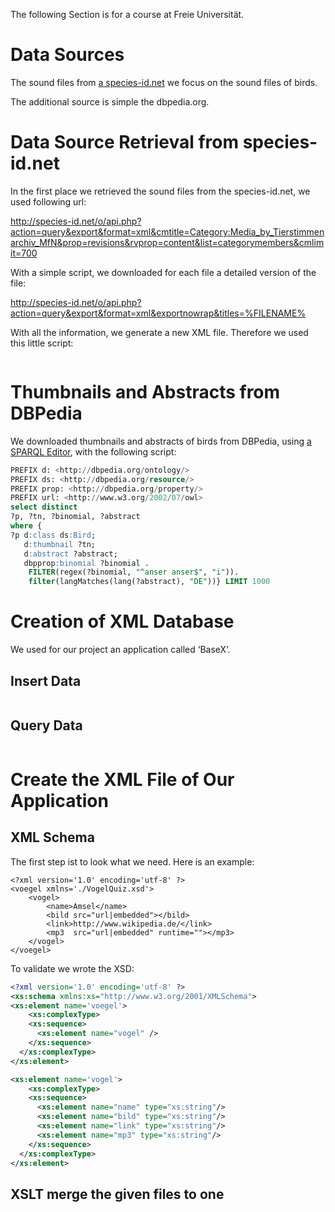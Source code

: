 The following Section is for a course at Freie Universität.

# Data Sources

The sound files from [a species-id.net](http://species-id.net/openmedia/Category:Media_by_Tierstimmenarchiv_MfN) we focus on the sound files of birds.

The additional source is simple the dbpedia.org.


# Data Source Retrieval from species-id.net

In the first place we retrieved the sound files from the species-id.net, we used following url:

http://species-id.net/o/api.php?action=query&export&format=xml&cmtitle=Category:Media_by_Tierstimmenarchiv_MfN&prop=revisions&rvprop=content&list=categorymembers&cmlimit=700

With a simple script, we downloaded for each file a detailed version of the file:

http://species-id.net/o/api.php?action=query&export&format=xml&exportnowrap&titles=%FILENAME%

With all the information, we generate a new XML file. Therefore we used this little script:

```php

```


# Thumbnails and Abstracts from DBPedia

We downloaded thumbnails and abstracts of birds from DBPedia, using [a SPARQL Editor](http://dbpedia.org/sparql), with the following script:

```sql
PREFIX d: <http://dbpedia.org/ontology/>
PREFIX ds: <http://dbpedia.org/resource/>
PREFIX prop: <http://dbpedia.org/property/>
PREFIX url: <http://www.w3.org/2002/07/owl>
select distinct 
?p, ?tn, ?binomial, ?abstract
where {
?p d:class ds:Bird;
   d:thumbnail ?tn;
   d:abstract ?abstract;
   dbpprop:binomial ?binomial .
    FILTER(regex(?binomial, "^anser anser$", "i")).
    filter(langMatches(lang(?abstract), "DE"))} LIMIT 1000
```

# Creation of XML Database 

We used for our project an application called ‘BaseX’.

## Insert Data

```XQuery
```

## Query Data

```XQuery
```


# Create the XML File of Our Application

## XML Schema

The first step ist to look what we need. Here is an example:
```{XML}
<?xml version='1.0' encoding='utf-8' ?>	
<voegel xmlns='./VogelQuiz.xsd'>
	<vogel>
		<name>Amsel</name>
		<bild src="url|embedded"></bild>
		<link>http://www.wikipedia.de/</link>
		<mp3  src="url|embedded" runtime=""></mp3>
	</vogel>
</voegel>
```

To validate we wrote the XSD:

```XML
<?xml version='1.0' encoding='utf-8' ?>
<xs:schema xmlns:xs="http://www.w3.org/2001/XMLSchema">
<xs:element name='voegel'>
	<xs:complexType>
    <xs:sequence>
      <xs:element name="vogel" />
	</xs:sequence>
  </xs:complexType>
</xs:element>

<xs:element name='vogel'>
	<xs:complexType>
    <xs:sequence>
      <xs:element name="name" type="xs:string"/>
	  <xs:element name="bild" type="xs:string"/>
	  <xs:element name="link" type="xs:string"/>
	  <xs:element name="mp3" type="xs:string"/>
	</xs:sequence>
  </xs:complexType>
</xs:element>
```

## XSLT merge the given files to one


